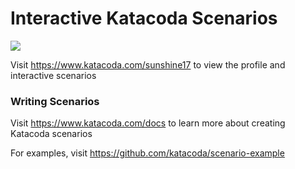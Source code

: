 # Interactive Katacoda Scenarios

[![](http://shields.katacoda.com/katacoda/sunshine17/count.svg)](https://www.katacoda.com/sunshine17 "Get your profile on Katacoda.com")

Visit https://www.katacoda.com/sunshine17 to view the profile and interactive scenarios

### Writing Scenarios
Visit https://www.katacoda.com/docs to learn more about creating Katacoda scenarios

For examples, visit https://github.com/katacoda/scenario-example
